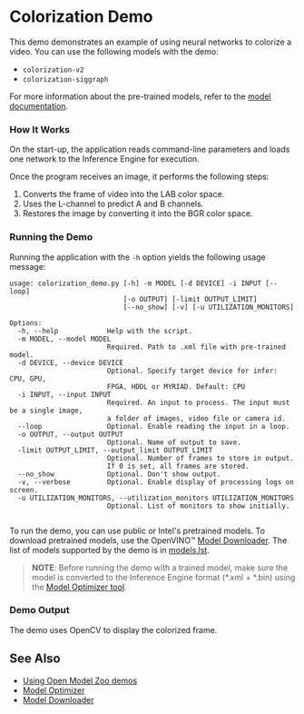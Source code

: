 # Colorization Demo

This demo demonstrates an example of using neural networks to colorize a video.
You can use the following models with the demo:

* `colorization-v2`
* `colorization-siggraph`

For more information about the pre-trained models, refer to the [model documentation](../../../models/public/index.md).

### How It Works

On the start-up, the application reads command-line parameters and loads one network to the Inference Engine for execution.

Once the program receives an image, it performs the following steps:

1. Converts the frame of video into the LAB color space.
2. Uses the L-channel to predict A and B channels.
3. Restores the image by converting it into the BGR color space.

### Running the Demo

Running the application with the `-h` option yields the following usage message:

```
usage: colorization_demo.py [-h] -m MODEL [-d DEVICE] -i INPUT [--loop]
                            [-o OUTPUT] [-limit OUTPUT_LIMIT]
                            [--no_show] [-v] [-u UTILIZATION_MONITORS]

Options:
  -h, --help            Help with the script.
  -m MODEL, --model MODEL
                        Required. Path to .xml file with pre-trained model.
  -d DEVICE, --device DEVICE
                        Optional. Specify target device for infer: CPU, GPU,
                        FPGA, HDDL or MYRIAD. Default: CPU
  -i INPUT, --input INPUT
                        Required. An input to process. The input must be a single image,
                        a folder of images, video file or camera id.
  --loop                Optional. Enable reading the input in a loop.
  -o OUTPUT, --output OUTPUT
                        Optional. Name of output to save.
  -limit OUTPUT_LIMIT, --output_limit OUTPUT_LIMIT
                        Optional. Number of frames to store in output.
                        If 0 is set, all frames are stored.
  --no_show             Optional. Don't show output.
  -v, --verbose         Optional. Enable display of processing logs on screen.
  -u UTILIZATION_MONITORS, --utilization_monitors UTILIZATION_MONITORS
                        Optional. List of monitors to show initially.


```

To run the demo, you can use public or Intel's pretrained models. To download pretrained models, use the OpenVINO&trade; [Model Downloader](../../../tools/downloader/README.md). The list of models supported by the demo is in [models.lst](./models.lst).

> **NOTE**: Before running the demo with a trained model, make sure the model is converted to the Inference Engine format (\*.xml + \*.bin) using the [Model Optimizer tool](https://docs.openvinotoolkit.org/latest/_docs_MO_DG_Deep_Learning_Model_Optimizer_DevGuide.html).

### Demo Output

The demo uses OpenCV to display the colorized frame.

## See Also

* [Using Open Model Zoo demos](../../README.md)
* [Model Optimizer](https://docs.openvinotoolkit.org/latest/_docs_MO_DG_Deep_Learning_Model_Optimizer_DevGuide.html)
* [Model Downloader](../../../tools/downloader/README.md)
